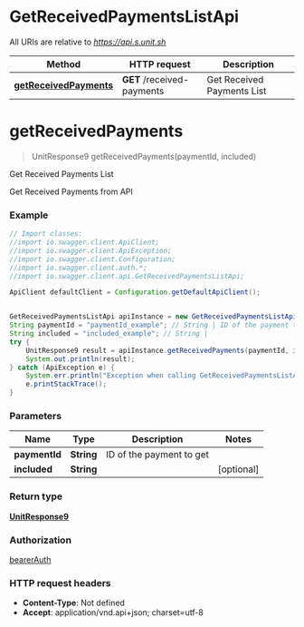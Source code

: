 # GetReceivedPaymentsListApi

All URIs are relative to *https://api.s.unit.sh*

Method | HTTP request | Description
------------- | ------------- | -------------
[**getReceivedPayments**](GetReceivedPaymentsListApi.md#getReceivedPayments) | **GET** /received-payments | Get Received Payments List

<a name="getReceivedPayments"></a>
# **getReceivedPayments**
> UnitResponse9 getReceivedPayments(paymentId, included)

Get Received Payments List

Get Received Payments from API 

### Example
```java
// Import classes:
//import io.swagger.client.ApiClient;
//import io.swagger.client.ApiException;
//import io.swagger.client.Configuration;
//import io.swagger.client.auth.*;
//import io.swagger.client.api.GetReceivedPaymentsListApi;

ApiClient defaultClient = Configuration.getDefaultApiClient();


GetReceivedPaymentsListApi apiInstance = new GetReceivedPaymentsListApi();
String paymentId = "paymentId_example"; // String | ID of the payment to get
String included = "included_example"; // String | 
try {
    UnitResponse9 result = apiInstance.getReceivedPayments(paymentId, included);
    System.out.println(result);
} catch (ApiException e) {
    System.err.println("Exception when calling GetReceivedPaymentsListApi#getReceivedPayments");
    e.printStackTrace();
}
```

### Parameters

Name | Type | Description  | Notes
------------- | ------------- | ------------- | -------------
 **paymentId** | **String**| ID of the payment to get |
 **included** | **String**|  | [optional]

### Return type

[**UnitResponse9**](UnitResponse9.md)

### Authorization

[bearerAuth](../README.md#bearerAuth)

### HTTP request headers

 - **Content-Type**: Not defined
 - **Accept**: application/vnd.api+json; charset=utf-8

